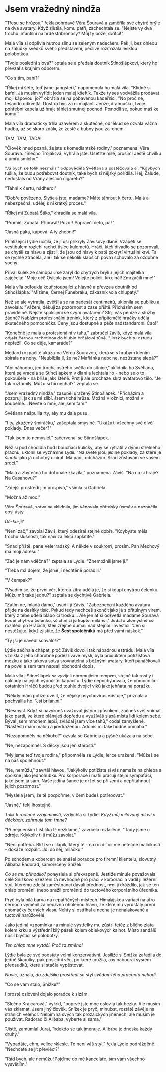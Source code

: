 # Jsem vražedný nindža 

"Třesu se hrůzou," řekla pohrdavě Věra Šouravá a zaměřila své chytré brýle na dva avatary. Když zjistila, komu patří, zachechtala se. "Nejste vy dva trochu infantilní na hrdé stříbronosy? Můj ty bože, skřítci!"

Malá víla si odplivla hutnou slinu se zeleným nádechem. Pak ji, bez ohledu na žaludky svědků svého představení, pečlivě rozmazala lesklou polobotkou.

"Tvoje poslední slova?" optala se a předala doutník Stínošlápkovi, který ho převzal s krajním odporem.

"Co s tím, paní?"

"Říkej mi šéfe, teď jsme gangsteři," napomenula ho malá víla. "Klidně si bafni. Já musím vyřídit jeden malej kšeftík. Takže ty ses vodvážila prodávat moji kápovou, jo?" obrátila se na pobavenou kadeřnici. "No proč ne, fešando odkvetlá. Dostala bys za ni majlant. Jenže, drahoušku, tvoje pohřební kapela už hraje táhlej smutnej pochod. Pomodli se, pokud máš ke komu."

Malá víla dramaticky trhla uzávěrem a skutečně, odněkud se ozvala vážná hudba, až se skoro zdálo, že žestě a bubny jsou za rohem.

TAM, TAM, TADÁ!

"Člověk hned pozná, že jste z komediantské rodiny," poznamenal Věra Šouravá. "Slečno Trojáková, vyhrála jste. Ušetřte mne, prosím! Ještě chvilku a umřu smíchy."

"Já bych se tolik nesmála," odpověděla Světlana a postěžovala si. "Kdybych tušila, že budu potřebovat doutník, také bych si nějaký pořídila. Hej, Žalude, nedostals od Vrány alespoň cigaretu?"

"Táhni k čertu, nádhero!"

"Dobře povězeno. Slyšela jste, madame? Máte táhnout k čertu. Malá a nebezpečná, udělej s ní krátký proces."

"Říkej mi Zubatá Štiko," ohradila se malá víla.

"Promiň, Zubatá. Připravit! Pozor! Popravčí četo, pal!"

"Jasná páka, kápová. A ty zhebni!"

Přihlížející Lýdie ucítila, že jí uši přikryly Závišovy dlaně. Vzápětí se vestibulem rozlehl rachot tisíce kulometů. Hráči, kteří divadlo se pozorovali, se chytili za hlavu a zjistili, že jsou od hlavy k patě pokrytí virtuální krví. Ta se rychle ztrácela, ale i tak se několik slabších povah schovalo za ozdobné sochy.

Příval kulek ze samopalu se zaryl do chytrých brýlí a jejich majitelka zaječela: "Moje oči! Oslepla jsem! Volejte policii, krucinál! Zmrzačili mne!"

Malá víla odfoukla kouř stoupající z hlavně a převzala doutník od Stínošlápka: "Mizíme, Černej Funebráku, zákazník volá chlupatý."

Než se ale vytratila, zvětšila se na padesát centimetrů, uklonila se publiku a zavolala: "Vážení, děkuji za pozornost a zase příště. Přicházím sem pravidelně. Nejste spokojení se svým avatarem? Stojí vás peníze a služby žádné? Nabízím profesionální trénink, který z připitomělé hračky udělá skutečného pomocníčka. Ceny jsou dostupné a péče nadstandardní. Čao!"

"Konečně je malá a profesionální v tahu," zabručel Záviš, když malá víla odjela černou rachotinou do hlubin brčálové tůně. "Jinak bych tu ostudu nepřežil. Co se děje, kamaráde?"

Medard rozpačitě ukázal na Věrou Šouravou, která se s hrubým klením sbírala na nohy. "Neublížila jí, že ne? Mafiánka nebo ne, nezůstane slepá?"

"Ani náhodou, jen trocha ostrého světla do sítnice," uklidnila ho Světlana, která se vracela se Stínošlápkem v dlani a lechtala ho - nebo se o to pokoušela - na břiše jako štěně. Prst jí ale procházel skrz avatarovo tělo. "Je tak roztomilý. Můžu si ho nechat?" zeptala se.

"Jsem vražedný nindža," zasupěl uražený Stínošlápek. "Přicházím a pozoruji, jak se mi zlíbí. Jsem tichá hrůza.  Možná v ložnici, možná v koupelně... Nevíte o mně, ale jsem tam."

Světlana našpulila rty, aby mu dala pusu.

"I ty, zkažený šmíráčku," zašeptala smyslně. "Ukážu ti všechny své dívčí poklady. Dnes večer?"

"Tak jsem to nemyslel," začervenal se Stínošlápek. 

Než si pod chodidla hodil bouchací kuličky, aby se vytratil v dýmu střelného prachu, uklonil se významně Lýdii. "Na světě jsou jediné poklady, za které je *šinobi* jako já ochotný umírat. Má paní, odcházím. Snad zůstávám ve vašem srdci."

"Malá a zbytečná ho dokonale zkazila," poznamenal Záviš. "Na co si hraje? Na Casanovu?"

"Zdejší prostředí jim prospívá," všimla si Gabriela.

"Možná až moc."

Věra Šouravá, sotva se uklidnila, jim věnovala přátelský úsměv a naznačila cosi ústy.

*Dě-ku-ji?*

"Není zač," zavolal Záviš, který odezíral stejně dobře. "Kdybyste měla trochu slušnosti, tak nám za lekci zaplatíte."

"Snad příště, pane Velehradský. A někde v soukromí, prosím. Pan Mechový má moji adresu."

"Zač je nám vděčná?" zeptala se Lýdie. "Znemožnili jsme ji."

"Třeba má dojem, že jsme jí nechtěně poradili."

"V čempak?"

"Vsadím se, že první věc, kterou zítra udělá je, že si koupí chytrou čelenku. Můžu mít také jednu?" zeptala se dychtivě Gabriela.

"Zatím ne, mladá dámo," usadil ji Záviš. "Zabezpečení každého avatara přijde na desítky tisíc. Pokud tedy nechceš skončit jako já s přítulným virem, který z tebe udělá blábolící trosku... Ale jen ať si odkvetlá madame Šouravá koupí chytrou čelenku, všichni si je kupte, milánci," dodal a zlomyslně se rozhlédl po Hráčích, kteří zřejmě dumali nad stejnou investicí. "Jen si nestěžujte, když zjistíte, že **Šest společníků** má před vámi náskok."

"Ty jsi je navedl schválně?"

Lýdie začínala chápat, proč Záviš dovolil tak nápadnou estrádu. Malá víla vznikla z jeho chorobně podezřívavé mysli, byla produktem potížistova mozku a jako taková sotva srovnatelná s běžnými avatary, kteří panáčkovali na povel a sem tam napsali obchodní dopis. 

Malá víla i Stínošlápek se vyvíjeli ohromujícím tempem, stejně tak rostly i náklady na jejich výpočetní kapacitu. Lýdie nepochybovala, že pomocníčci ostatních Hráčů budou před touhle dvojicí vlků jako jehňata na porážku.

"Někdy mám potíže uvěřit, že nějaký psychovirus existuje," přiznala a pochválila ho. "Jsi brilantní."

"Nesmysl. Když si navykneš uvažovat jistým způsobem, začneš svět vnímat jako partii, ve které plánuješ dopředu a využíváš slabá místa lidí kolem sebe. Býval jsem mnohem lepší, zvládal jsem více tahů," dodal zamyšleně. "Naštěstí mám malou a předraženou. Adonis mi také hodně pomáhá."

"Nezapomněls na někoho?" ozvala se Gabriela a pyšně ukázala na sebe.

"Ne, nezapomněl. S děcky jsou jen starosti."

"My jsme teď tvoje rodina," připomněla se Lýdie, lehce uražená. "Můžeš se na nás spolehnout."

"Ne, nemůžu," zavrtěl hlavou. "Jakýkoliv potížista si vás namaže na chleba a spolkne jako jednohubku. Pro korporace i mafii pracují stejní sympaťáci, jako jsem já sám. Naše jediná šance je držet se při zemi a nepřitáhnout jejich pozornost."

"Myslela jsem, že tě podpoříme, v čem budeš potřebovat."

"Jasně," řekl lhostejně.

*Tolik k rodinné vzájemnosti,* vzdychla si Lýdie. *Když můj milovaný mluví o děckách, zahrnuje tam i mne?*

"Přinejmenším Lištička tě nezklame," zavrčela rozladěně. "Tady jsme u zdroje. Kdykoliv ti ji můžu zavolat."

"Není potřeba. Blíží se chlapík, který tě - na rozdíl od mé netečné maličkosti - dokáže rozpálit. Jdi do něj, miláčku."

Po schodem s kobercem se snášel poradce pro firemní klientelu, slovutný Alibaba Radorad, samořečený Snížek. 

*Co se mu přihodilo?* pomyslela si překvapeně. Jestliže minule považovala celé Snížkovo vzezření za nevhodné pro práci v korporaci a vadil jí ležérní styl, kterému zdejší zaměstnanci dávali přednost, nyní ji dráždilo, jak se ten chlap proměnil (nebo snažil proměnit) do tuctového korporátního úředníka.

Pryč byla bílá barva na nepatřičných místech.  Himalájskou variaci na afro černoch vyměnil za nedávno oholenou hlavu, ze které mu vyrůstaly první chomáčky černých vlasů. Nehty si ostříhal a nechal je nenalakované a tuctově narůžovělé. 

Jako jediná vzpomínka na minulé výstřelky mu zůstal řetěz z bílého zlata kolem krku a výstřední bílý pásek kolem oblekových kalhot. Místo sandálů nosil blyštící se polobotky.

*Ten chlap mne vytáčí. Proč ta změna!*

Lýdie byla ze své podstaty velmi konzervativní. Jestliže si  Snížka zařadila do jedné škatulky, pak poslední věc, po které toužila, aby naboural systém předsudků, které si stačila vypěstovat.

*Navíc,* uznala, *do zdejšího prostředí se styl svědomitého pracanta nehodí.*

"Co se vám stalo, Snížku?"

I prosté oslovení dojalo poradce k slzám. 

"Slečno Krajcarová," vyhrkl, "poprvé jste mne oslovila tak hezky. Ale musím vás zklamat. Jsem jiný člověk.  Snížek je pryč, minulost, roztáté závěje na stráních velehor. Nelpím na svých tak prozaických jménech, ale musím je používat. Radorad či Alibaba, vyberte si sama."

"Jistě, zamumlal Juraj, "kdekdo se tak jmenuje. Alibaba je dneska každý druhý."

"Vypadáte, ehm, velice sklesle. To není váš styl," řekla Lýdie podrážděně. "Nechcete se jít převléct?"

"Rád bych, ale nemůžu! Pojďme do mé kanceláře, tam vám všechno vysvětlím."